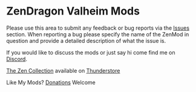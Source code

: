 # ZenDragon Valheim Mods

Please use this area to submit any feedback or bug reports via the [Issues](https://github.com/ZenDragonX/ZenMods_Valheim/issues) section.  When reporting a bug please specify the name of the ZenMod in question and provide a detailed description of what the issue is.

If you would like to discuss the mods or just say hi come find me on [Discord](https://discord.gg/fw968xhV).

[The Zen Collection](https://github.com/ZenDragonX/ZenMods_Valheim/wiki) available on [Thunderstore](https://thunderstore.io/c/valheim/p/ZenDragon/)

Like My Mods? [Donations](https://github.com/ZenDragonX/ZenMods_Valheim/wiki/Donations) Welcome
